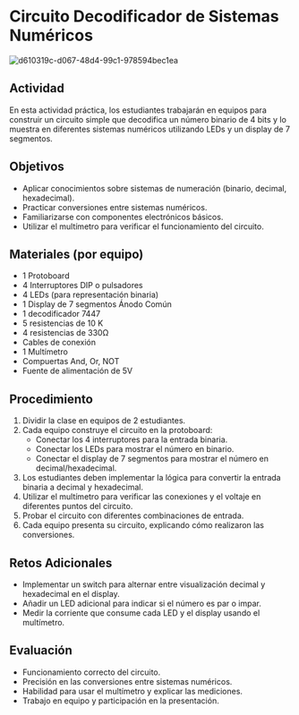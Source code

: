 
# Circuito Decodificador de Sistemas Numéricos
![d610319c-d067-48d4-99c1-978594bec1ea](https://github.com/user-attachments/assets/a2464b2c-815c-46cc-987f-50eeb3aab984)

## Actividad
En esta actividad práctica, los estudiantes trabajarán en equipos para construir un circuito simple que decodifica un número binario de 4 bits y lo muestra en diferentes sistemas numéricos utilizando LEDs y un display de 7 segmentos.

## Objetivos
- Aplicar conocimientos sobre sistemas de numeración (binario, decimal, hexadecimal).
- Practicar conversiones entre sistemas numéricos.
- Familiarizarse con componentes electrónicos básicos.
- Utilizar el multímetro para verificar el funcionamiento del circuito.

## Materiales (por equipo)
- 1 Protoboard
- 4 Interruptores DIP o pulsadores
- 4 LEDs (para representación binaria)
- 1 Display de 7 segmentos Ánodo Común
- 1 decodificador 7447
- 5 resistencias de 10 K 
- 4 resistencias de 330Ω
- Cables de conexión
- 1 Multímetro
- Compuertas And, Or, NOT
- Fuente de alimentación de 5V

## Procedimiento
1. Dividir la clase en equipos de 2 estudiantes.
2. Cada equipo construye el circuito en la protoboard:
   - Conectar los 4 interruptores para la entrada binaria.
   - Conectar los LEDs para mostrar el número en binario.
   - Conectar el display de 7 segmentos para mostrar el número en decimal/hexadecimal.
3. Los estudiantes deben implementar la lógica para convertir la entrada binaria a decimal y hexadecimal.
4. Utilizar el multímetro para verificar las conexiones y el voltaje en diferentes puntos del circuito.
5. Probar el circuito con diferentes combinaciones de entrada.
6. Cada equipo presenta su circuito, explicando cómo realizaron las conversiones.

## Retos Adicionales
- Implementar un switch para alternar entre visualización decimal y hexadecimal en el display.
- Añadir un LED adicional para indicar si el número es par o impar.
- Medir la corriente que consume cada LED y el display usando el multímetro.

## Evaluación
- Funcionamiento correcto del circuito.
- Precisión en las conversiones entre sistemas numéricos.
- Habilidad para usar el multímetro y explicar las mediciones.
- Trabajo en equipo y participación en la presentación.
